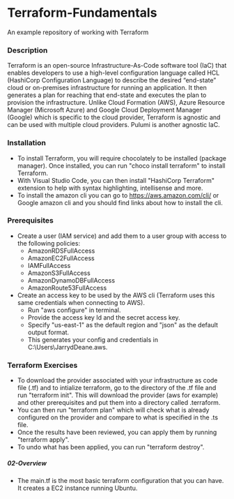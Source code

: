 # Terraform-Fundamentals
An example repository of working with Terraform

### Description
Terraform is an open-source Infrastructure-As-Code software tool (IaC) that enables developers to use a high-level configuration language called HCL (HashiCorp Configuration Language) to describe the desired “end-state” cloud or on-premises infrastructure for running an application. It then generates a plan for reaching that end-state and executes the plan to provision the infrastructure. Unlike Cloud Formation (AWS), Azure Resource Manager (Microsoft Azure) and Google Cloud Deployment Manager (Google) which is specific to the cloud provider, Terraform is agnostic and can be used with multiple cloud providers. Pulumi is another agnostic IaC.

### Installation
* To install Terraform, you will require chocolately to be installed (package manager). Once installed, you can run "choco install terraform" to install Terraform.
* With Visual Studio Code, you can then install "HashiCorp Terraform" extension to help with syntax highlighting, intellisense and more.
* To install the amazon cli you can go to https://aws.amazon.com/cli/ or Google amazon cli and you should find links about how to install the cli.

### Prerequisites
* Create a user (IAM service) and add them to a user group with access to the following policies:
    * AmazonRDSFullAccess
    * AmazonEC2FullAccess
    * IAMFullAccess
    * AmazonS3FullAccess
    * AmazonDynamoDBFullAccess
    * AmazonRoute53FullAccess
* Create an access key to be used by the AWS cli (Terraform uses this same credentials when connecting to AWS).
    * Run "aws configure" in terminal.
    * Provide the access key Id and the secret access key.
    * Specify "us-east-1" as the default region and "json" as the default output format.
    * This generates your config and credentials in C:\Users\JarrydDeane\.aws.

### Terraform Exercises
* To download the provider associated with your infrastructure as code file (.tf) and to intialize terraform, go to the directory of the .tf file and run "terraform init". This will download the provider (aws for example) and other prerequisites and put them into a directory called .terraform.
* You can then run "terraform plan" which will check what is already configured on the provider and compare to what is specified in the .ts file.
* Once the results have been reviewed, you can apply them by running "terraform apply".
* To undo what has been applied, you can run "terraform destroy".

##### 02-Overview
* The main.tf is the most basic terraform configuration that you can have. It creates a EC2 instance running Ubuntu.